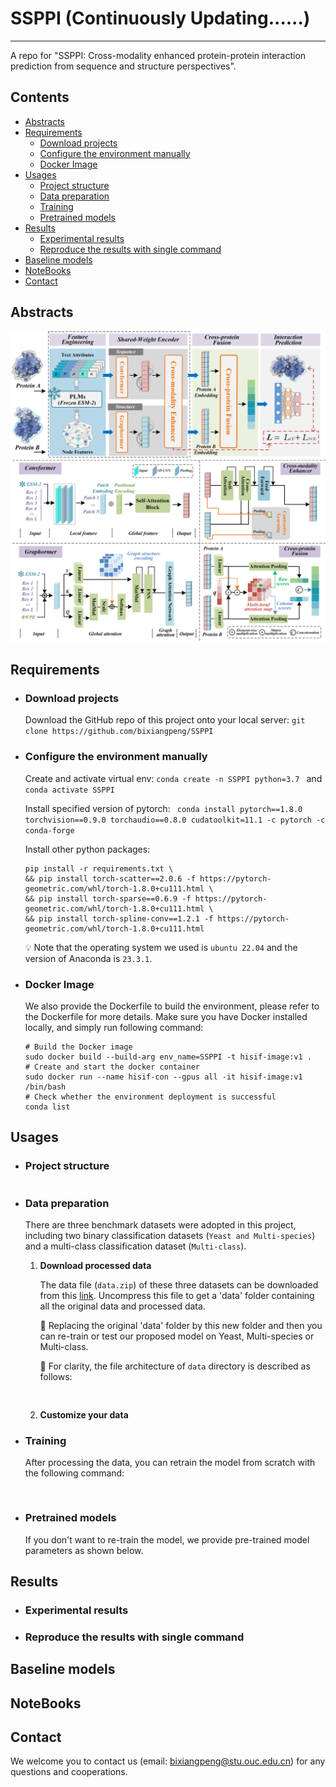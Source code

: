 # SSPPI (Continuously Updating......)
---
A repo for "SSPPI: Cross-modality enhanced protein-protein interaction prediction from sequence and structure perspectives".


## Contents

* [Abstracts](#abstracts)
* [Requirements](#requirements)
   * [Download projects](#download-projects)
   * [Configure the environment manually](#configure-the-environment-manually)
   * [Docker Image](#docker-image)
* [Usages](#usages)
   * [Project structure](#project-structure)
   * [Data preparation](#data-preparation)
   * [Training](#training)
   * [Pretrained models](#pretrained-models)
* [Results](#results)
   * [Experimental results](#experimental-results)
   * [Reproduce the results with single command](#reproduce-the-results-with-single-command)
* [Baseline models](#baseline-models)
* [NoteBooks](#notebooks)
* [Contact](#contact)

## Abstracts



![SSPPI architecture](https://github.com/bixiangpeng/SSPPI/blob/main/framework.png)


## Requirements

* ### Download projects

   Download the GitHub repo of this project onto your local server: `git clone https://github.com/bixiangpeng/SSPPI`


* ### Configure the environment manually

   Create and activate virtual env: `conda create -n SSPPI python=3.7 ` and `conda activate SSPPI`
   
   Install specified version of pytorch: ` conda install pytorch==1.8.0 torchvision==0.9.0 torchaudio==0.8.0 cudatoolkit=11.1 -c pytorch -c conda-forge`
   
   Install other python packages:
   ```shell
   pip install -r requirements.txt \
   && pip install torch-scatter==2.0.6 -f https://pytorch-geometric.com/whl/torch-1.8.0+cu111.html \
   && pip install torch-sparse==0.6.9 -f https://pytorch-geometric.com/whl/torch-1.8.0+cu111.html \
   && pip install torch-spline-conv==1.2.1 -f https://pytorch-geometric.com/whl/torch-1.8.0+cu111.html
   ```
   
   :bulb: Note that the operating system we used is `ubuntu 22.04` and the version of Anaconda is `23.3.1`.


* ### Docker Image

    We also provide the Dockerfile to build the environment, please refer to the Dockerfile for more details. Make sure you have Docker installed locally, and simply run following command:
   ```shell
   # Build the Docker image
   sudo docker build --build-arg env_name=SSPPI -t hisif-image:v1 .
   # Create and start the docker container
   sudo docker run --name hisif-con --gpus all -it hisif-image:v1 /bin/bash
   # Check whether the environment deployment is successful
   conda list 
   ```
  
##  Usages

* ### Project structure

   ```text

   ```
* ### Data preparation
  There are three benchmark datasets were adopted in this project, including two binary classification datasets (`Yeast and Multi-species`) and a multi-class classification dataset (`Multi-class`).

   1. __Download processed data__
   
      The data file (`data.zip`) of these three datasets can be downloaded from this [link](https://drive.google.com/file/). Uncompress this file to get a 'data' folder containing all the original data and processed data.
      
      🌳 Replacing the original 'data' folder by this new folder and then you can re-train or test our proposed model on Yeast, Multi-species or Multi-class.  
      
      🌳 For clarity, the file architecture of `data` directory is described as follows:
      
      ```text
       
      ```
   3. __Customize your data__

      

* ### Training
  After processing the data, you can retrain the model from scratch with the following command:
  ```text
  

   ```
   
* ### Pretrained models
   If you don't want to re-train the model, we provide pre-trained model parameters as shown below. 
<a name="pretrained-models"></a>

   
  
## Results

* ### Experimental results


   
* ### Reproduce the results with single command

## Baseline models


## NoteBooks


## Contact

We welcome you to contact us (email: bixiangpeng@stu.ouc.edu.cn) for any questions and cooperations.

